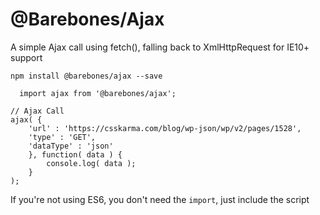 # @Barebones/Ajax
A simple Ajax call using fetch(), falling back to XmlHttpRequest for IE10+ support

```
npm install @barebones/ajax --save
```

```
  import ajax from '@barebones/ajax';

// Ajax Call
ajax( {
	'url' : 'https://csskarma.com/blog/wp-json/wp/v2/pages/1528',
	'type' : 'GET',
	'dataType' : 'json'
	}, function( data ) {
		console.log( data );
	}
);
```

If you're not using ES6, you don't need the `import`, just include the script
